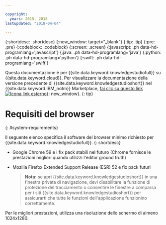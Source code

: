```yaml
---

copyright:
  years: 2015, 2018
lastupdated: "2018-04-04"

---
```


{:shortdesc: .shortdesc}
{:new_window: target="_blank"}
{:tip: .tip}
{:pre: .pre}
{:codeblock: .codeblock}
{:screen: .screen}
{:javascript: .ph data-hd-programlang='javascript'}
{:java: .ph data-hd-programlang='java'}
{:python: .ph data-hd-programlang='python'}
{:swift: .ph data-hd-programlang='swift'}

Questa documentazione è per {{site.data.keyword.knowledgestudiofull}} su {{site.data.keyword.cloud}}. Per visualizzare la documentazione della versione precedente di {{site.data.keyword.knowledgestudioshort}} nel {{site.data.keyword.IBM_notm}} Marketplace, [fai clic su questo link ![Icona link esterno](../../icons/launch-glyph.svg "Icona link esterno")](https://console.bluemix.net/docs/services/knowledge-studio/system-requirements.html){: new_window}.
{: tip}

# Requisiti del browser
{: #system-requirements}

Il seguente elenco specifica il software del browser minimo richiesto per {{site.data.keyword.knowledgestudiofull}}.
{: shortdesc}

- Google Chrome 59 e i fix pack stabili nel futuro (Chrome fornisce le prestazioni migliori quando utilizzi l'editor ground truth)
- Mozilla Firefox Extended Support Release (ESR) 52 e fix pack futuri

    > **Nota:** se apri {{site.data.keyword.knowledgestudioshort}} in una finestra privata di navigazione, devi disabilitare la funzione di protezione del tracciamento o consentire le finestre a comparsa per i siti {{site.data.keyword.knowledgestudioshort}} per assicurarti che tutte le funzioni dell'applicazione funzionino correttamente.

Per le migliori prestazioni, utilizza una risoluzione dello schermo di almeno 1024x1280.
